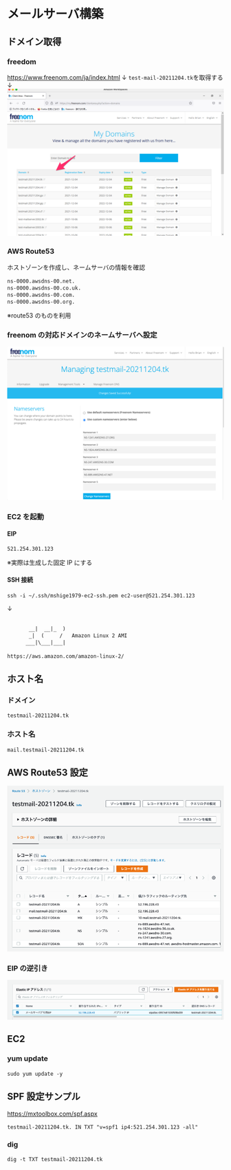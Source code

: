 # メールサーバ構築

## ドメイン取得

### freedom

https://www.freenom.com/ja/index.html
↓
`test-mail-20211204.tk`を取得する
↓
![img/01.png](../img/01.png)

### AWS Route53

ホストゾーンを作成し、ネームサーバの情報を確認

```
ns-0000.awsdns-00.net.
ns-0000.awsdns-00.co.uk.
ns-0000.awsdns-00.com.
ns-0000.awsdns-00.org.
```

※route53 のものを利用

### freenom の対応ドメインのネームサーバへ設定

![img/02.png](../img/02.png)

### EC2 を起動

#### EIP

```
521.254.301.123
```

※実際は生成した固定 IP にする

#### SSH 接続

```
ssh -i ~/.ssh/mshige1979-ec2-ssh.pem ec2-user@521.254.301.123
```

↓

```

       __|  __|_  )
       _|  (     /   Amazon Linux 2 AMI
      ___|\___|___|

https://aws.amazon.com/amazon-linux-2/
```

## ホスト名

### ドメイン

```
testmail-20211204.tk
```

### ホスト名

```
mail.testmail-20211204.tk
```

## AWS Route53 設定

![img/03.png](../img/03.png)

### EIP の逆引き

![img/04.png](../img/04.png)

## EC2

### yum update

```
sudo yum update -y
```

## SPF 設定サンプル

https://mxtoolbox.com/spf.aspx

```
testmail-20211204.tk. IN TXT "v=spf1 ip4:521.254.301.123 -all"
```

### dig

```
dig -t TXT testmail-20211204.tk
```
